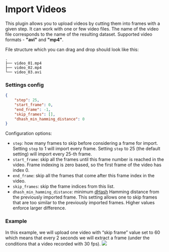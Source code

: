 # Import Videos 
This plugin allows you to upload videos by cutting them into frames with a given step. It can work with one or few video files. The name of the video file corresponds to the name of the resulting dataset. Supported video formats - **"avi"** and **"mp4"**.

File structure which you can drag and drop should look like this:

```
.
├── video_01.mp4
├── video_02.mp4
└── video_03.avi
```

### Settings config

```json
{
    "step": 25,
    "start_frame": 0,
    "end_frame": -1,
    "skip_frames": [],
    "dhash_min_hamming_distance": 0
}
```

Configuration options:
* `step`: how many frames to skip before considering a frame for import.
    Setting `step` to 1 will import every frame. Setting `step` to 25 (the
    default setting) will import every 25-th frame.
* `start_frame`: skip all the frames until this frame number is reached in the
    video. Frame indexing is zero based, so the first frame of the video has index 0.
* `end_frame`: skip all the frames that come after this frame index in the video.
* `skip_frames`: skip the frame indices from this list.
* `dhash_min_hamming_distance`: minimum [dHash](https://pypi.org/project/dhash)
    Hamming distance from the previously imported frame. This setting allows one
    to skip frames that are too similar to the previously imported frames.
    Higher values enforce larger difference.


### Example
In this example, we will upload one video with “skip frame” value set to 60 which means that every 2 seconds we will extract a frame (under the conditions that a video recorded with 30 fps).
![](https://i.imgur.com/c4BvQJO.gif)
